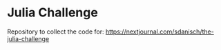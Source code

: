 # Julia Challenge

Repository to collect the code for:
https://nextjournal.com/sdanisch/the-julia-challenge
